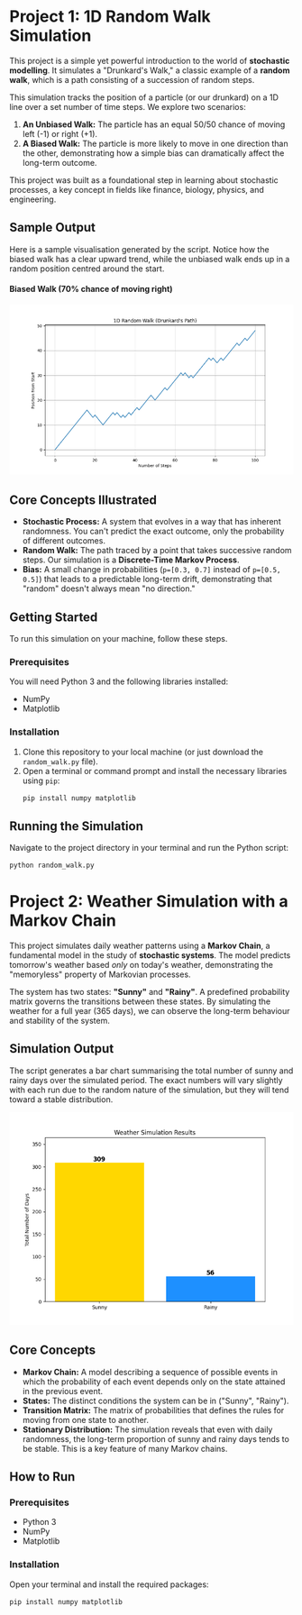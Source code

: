 # Project 1: 1D Random Walk Simulation

This project is a simple yet powerful introduction to the world of **stochastic modelling**. It simulates a "Drunkard's Walk," a classic example of a **random walk**, which is a path consisting of a succession of random steps.

This simulation tracks the position of a particle (or our drunkard) on a 1D line over a set number of time steps. We explore two scenarios:
1.  **An Unbiased Walk:** The particle has an equal 50/50 chance of moving left (-1) or right (+1).
2.  **A Biased Walk:** The particle is more likely to move in one direction than the other, demonstrating how a simple bias can dramatically affect the long-term outcome.

This project was built as a foundational step in learning about stochastic processes, a key concept in fields like finance, biology, physics, and engineering.

## Sample Output

Here is a sample visualisation generated by the script. Notice how the biased walk has a clear upward trend, while the unbiased walk ends up in a random position centred around the start.

#### Biased Walk (70% chance of moving right)

![Drunkard's Walk](Starter_projects/Drunkard_walk_with_bias_project.png) 

## Core Concepts Illustrated

*   **Stochastic Process:** A system that evolves in a way that has inherent randomness. You can't predict the exact outcome, only the probability of different outcomes.
*   **Random Walk:** The path traced by a point that takes successive random steps. Our simulation is a **Discrete-Time Markov Process**.
*   **Bias:** A small change in probabilities (`p=[0.3, 0.7]` instead of `p=[0.5, 0.5]`) that leads to a predictable long-term drift, demonstrating that "random" doesn't always mean "no direction."

## Getting Started

To run this simulation on your machine, follow these steps.

### Prerequisites

You will need Python 3 and the following libraries installed:
*   NumPy
*   Matplotlib

### Installation

1.  Clone this repository to your local machine (or just download the `random_walk.py` file).
2.  Open a terminal or command prompt and install the necessary libraries using `pip`:
    ```bash
    pip install numpy matplotlib
    ```

## Running the Simulation

Navigate to the project directory in your terminal and run the Python script:
```bash
python random_walk.py
```

# Project 2: Weather Simulation with a Markov Chain

This project simulates daily weather patterns using a **Markov Chain**, a fundamental model in the study of **stochastic systems**. The model predicts tomorrow's weather based *only* on today's weather, demonstrating the "memoryless" property of Markovian processes.

The system has two states: **"Sunny"** and **"Rainy"**. A predefined probability matrix governs the transitions between these states. By simulating the weather for a full year (365 days), we can observe the long-term behaviour and stability of the system.

## Simulation Output

The script generates a bar chart summarising the total number of sunny and rainy days over the simulated period. The exact numbers will vary slightly with each run due to the random nature of the simulation, but they will tend toward a stable distribution.

![Weather Simulation Results](Starter_projects/Weather_simulation.png)

## Core Concepts

*   **Markov Chain:** A model describing a sequence of possible events in which the probability of each event depends only on the state attained in the previous event.
*   **States:** The distinct conditions the system can be in ("Sunny", "Rainy").
*   **Transition Matrix:** The matrix of probabilities that defines the rules for moving from one state to another.
*   **Stationary Distribution:** The simulation reveals that even with daily randomness, the long-term proportion of sunny and rainy days tends to be stable. This is a key feature of many Markov chains.

## How to Run

### Prerequisites
- Python 3
- NumPy
- Matplotlib

### Installation
Open your terminal and install the required packages:
```bash
pip install numpy matplotlib
